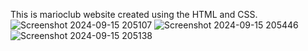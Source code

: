 This is marioclub website created using the HTML and CSS.
![Screenshot 2024-09-15 205107](https://github.com/user-attachments/assets/1d58a04f-6a0d-4551-8568-e9ae08c2f3f6)
![Screenshot 2024-09-15 205446](https://github.com/user-attachments/assets/772d4e12-90a1-4ae3-8792-899dfc348115)
![Screenshot 2024-09-15 205138](https://github.com/user-attachments/assets/3d982d42-ec62-4087-bc26-12363ee559de)
